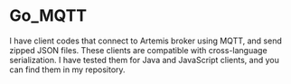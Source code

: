 # Go_MQTT

I have client codes that connect to Artemis broker using MQTT, and send zipped JSON files. These clients are compatible with cross-language serialization. I have tested them for Java and JavaScript clients, and you can find them in my repository.